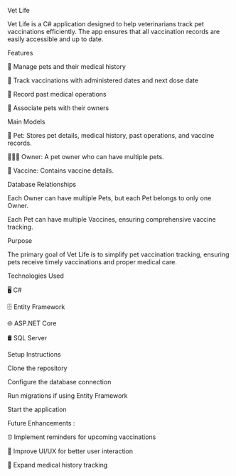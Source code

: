Vet Life

Vet Life is a C# application designed to help veterinarians track pet vaccinations efficiently. The app ensures that all vaccination records are easily accessible and up to date.

Features

🐶 Manage pets and their medical history

💉 Track vaccinations with administered dates and next dose date

🏥 Record past medical operations

👤 Associate pets with their owners

Main Models

🦴 Pet: Stores pet details, medical history, past operations, and vaccine records.

👨‍👩‍👧 Owner: A pet owner who can have multiple pets.

💊 Vaccine: Contains vaccine details.

Database Relationships

Each Owner can have multiple Pets, but each Pet belongs to only one Owner.

Each Pet can have multiple Vaccines, ensuring comprehensive vaccine tracking.

Purpose

The primary goal of Vet Life is to simplify pet vaccination tracking, ensuring pets receive timely vaccinations and proper medical care.

Technologies Used

🖥 C#

🗄 Entity Framework

🌐 ASP.NET Core 

🛢 SQL Server 

Setup Instructions

Clone the repository

Configure the database connection

Run migrations if using Entity Framework

Start the application

Future Enhancements :

⏰ Implement reminders for upcoming vaccinations

🎨 Improve UI/UX for better user interaction

📜 Expand medical history tracking
